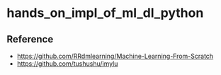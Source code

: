 # hands_on_impl_of_ml_dl_python






## Reference
* https://github.com/RRdmlearning/Machine-Learning-From-Scratch
* https://github.com/tushushu/imylu